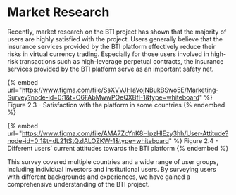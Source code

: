 # Market Research

Recently, market research on the BTI project has shown that the majority of users are highly satisfied with the project. Users generally believe that the insurance services provided by the BTI platform effectively reduce their risks in virtual currency trading. Especially for those users involved in high-risk transactions such as high-leverage perpetual contracts, the insurance services provided by the BTI platform serve as an important safety net.

{% embed url="https://www.figma.com/file/SsXVVJHlaVojNBukBSwo5E/Marketing-Survey?node-id=0:1&t=O6FAbMwwPOeQXBfI-1&type=whiteboard" %}
Figure 2.3 - Satisfaction with the platform in some countries
{% endembed %}

{% embed url="https://www.figma.com/file/AMA7ZcYnK8HlpzHlEzy3hh/User-Attitude?node-id=0:1&t=dL21tStQzlALOZKW-1&type=whiteboard" %}
Figure 2.4 - Different users’ current attitudes towards the BTI platform
{% endembed %}

This survey covered multiple countries and a wide range of user groups, including individual investors and institutional users. By surveying users with different backgrounds and experiences, we have gained a comprehensive understanding of the BTI project.
